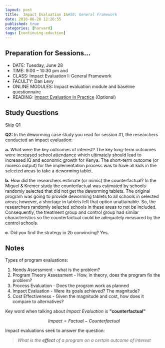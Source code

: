 ```yaml
---
layout: post
title:  Impact Evaluation I&#58; General Framework
date: 2016-06-28 12:26:55
published: true
categories: [harvard]
tags: [continuing-eduction]
---
```


## Preparation for Sessions...

- DATE: Tuesday, June 28
- TIME: 9:00 – 10:30 pm and 
- CLASS: Impact Evaluation I: General Framework
- FACULTY: Dan Levy
- ONLINE MODULES: Impact evaluation module and baseline questionnaire
- READING: [Impact Evaluation in Practice](https://www.dropbox.com/s/4nc1vhtk4pmoulj/Optional%20Reading%20-%20Impact_Evaluation_in_Practice.pdf?dl=0) (Optional)

## Study Questions

Skip Q1

**Q2:** In the deworming case study you read for session #1, the researchers conducted an impact evaluation:

**a.** What were the key outcomes of interest? The key long-term outcomes were increased school attendance which ultimately should lead to increased IQ and economic growth for Kenya. The short-term outcome (or moreso output) for the implementation process was to have all kids in the selected areas to take a deworming tablet.

**b.** How did the researchers estimate (or mimic) the counterfactual? In the Miguel & Kremer study the counterfactual was estimated by schools randomly selected that did not get the deworming tablets. The original program was going to provide deworming tablets to all schools in selected areas; however, a shortage in tablets left that option unattainable.  So, the researchers randomly selected schools in these areas to not be included.  Consequently, the treatment group and control group had similar characteristics so the counterfactual could be adequately measured by the control schools.

**c.** Did you find the strategy in 2b convincing? Yes.


## Notes
Types of program evaluations:

1. Needs Assessment - what is the problem?
2. Program Theory Assessment - How, in theory, does the program fix the problem?
3. Process Evaluation - Does the program work as planned
4. Impact Evaluation - Were its goals achieved? The magnitude?
5. Cost Effectiveness - Given the magnitude and cost, how does it compare to alternatives?

Key word when talking about *Impact Evaluation* is **"counterfactual"**

$$Impact = Factual - Counterfactual$$

Impact evaluations seek to answer the question:

> *What is the **effect** of a program on a certain outcome of interest*










